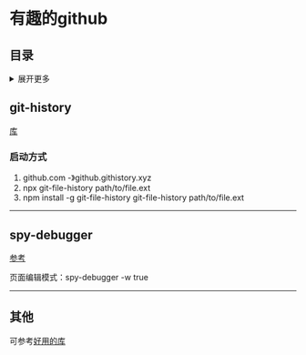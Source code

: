 # 有趣的github

## 目录
<details>
<summary>展开更多</summary>

* [`git-history`](#git-history)
* [`spy-debugger`](#spy-debugger)

</details>

## git-history
[库](https://github.com/pomber/git-history)

### 启动方式
1. github.com -》github.githistory.xyz
2. npx git-file-history path/to/file.ext
3. npm install -g git-file-history
  git-file-history path/to/file.ext

---

## spy-debugger
[参考](https://github.com/wuchangming/spy-debugger)

页面编辑模式：spy-debugger -w true

---

## 其他
可参考[好用的库](../node/README.md#好用的库)


